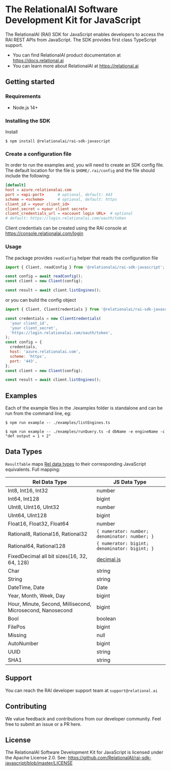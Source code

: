 # The RelationalAI Software Development Kit for JavaScript

The RelationalAI (RAI) SDK for JavaScript enables developers to access the RAI
REST APIs from JavaScript. The SDK provides first class TypeScript support.

- You can find RelationalAI product documentation at
  <https://docs.relational.ai>
- You can learn more about RelationalAI at <https://relational.ai>

## Getting started

### Requirements

- Node.js 14+

### Installing the SDK

Install

```console
$ npm install @relationalai/rai-sdk-javascript
```

### Create a configuration file

In order to run the examples and, you will need to create an SDK config file.
The default location for the file is `$HOME/.rai/config` and the file should
include the following:

```conf
[default]
host = azure.relationalai.com
port = <api-port>      # optional, default: 443
scheme = <scheme>      # optional, default: https
client_id = <your client_id>
client_secret = <your client secret>
client_credentials_url = <account login URL>  # optional
# default: https://login.relationalai.com/oauth/token
```

Client credentials can be created using the RAI console at
https://console.relationalai.com/login

### Usage

The package provides `readConfig` helper that reads the configuration file

```javascript
import { Client, readConfig } from '@relationalai/rai-sdk-javascript';

const config = await readConfig();
const client = new Client(config);

const result = await client.listEngines();
```

or you can build the config object

```javascript
import { Client, ClientCredentials } from '@relationalai/rai-sdk-javascript';

const credentials = new ClientCredentials(
  'your client_id',
  'your client_secret',
  'https://login.relationalai.com/oauth/token',
);
const config = {
  credentials,
  host: 'azure.relationalai.com',
  scheme: 'https',
  port: '443',
};
const client = new Client(config);

const result = await client.listEngines();
```

## Examples

Each of the example files in the ./examples folder is standalone and can be run
from the command line, eg:

```console
$ npm run example -- ./examples/listEngines.ts
```

```console
$ npm run example -- ./examples/runQuery.ts -d dbName -e engineName -c "def output = 1 + 2"
```

## Data Types

`ResultTable` maps
[Rel data types](https://docs.relational.ai/rel/ref/data-types#overview) to
their corresponding JavaScript equivalents. Full mapping:

| Rel Data Type                                              | JS Data Type                                         |
| ---------------------------------------------------------- | ---------------------------------------------------- |
| Int8, Int16, Int32                                         | number                                               |
| Int64, Int128                                              | bigint                                               |
| UInt8, UInt16, UInt32                                      | number                                               |
| UInt64, UInt128                                            | bigint                                               |
| Float16, Float32, Float64                                  | number                                               |
| Rational8, Rational16, Rational32                          | `{ numerator: number; denominator: number; }`        |
| Rational64, Rational128                                    | `{ numerator: bigint; denominator: bigint; }`        |
| FixedDecimal all bit sizes(16, 32, 64, 128)                | [decimal.js](https://github.com/MikeMcl/decimal.js/) |
| Char                                                       | string                                               |
| String                                                     | string                                               |
| DateTime, Date                                             | Date                                                 |
| Year, Month, Week, Day                                     | bigint                                               |
| Hour, Minute, Second, Millisecond, Microsecond, Nanosecond | bigint                                               |
| Bool                                                       | boolean                                              |
| FilePos                                                    | bigint                                               |
| Missing                                                    | null                                                 |
| AutoNumber                                                 | bigint                                               |
| UUID                                                       | string                                               |
| SHA1                                                       | string                                               |

## Support

You can reach the RAI developer support team at `support@relational.ai`

## Contributing

We value feedback and contributions from our developer community. Feel free to
submit an issue or a PR here.

## License

The RelationalAI Software Development Kit for JavaScript is licensed under the
Apache License 2.0. See:
https://github.com/RelationalAI/rai-sdk-javascript/blob/master/LICENSE
